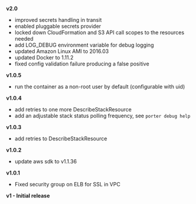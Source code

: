 **v2.0**

- improved secrets handling in transit
- enabled pluggable secrets provider
- locked down CloudFormation and S3 API call scopes to the resources needed
- add LOG_DEBUG environment variable for debug logging
- updated Amazon Linux AMI to 2016.03
- updated Docker to 1.11.2
- fixed config validation failure producing a false positive

**v1.0.5**

- run the container as a non-root user by default (configurable with uid)

**v1.0.4**

- add retries to one more DescribeStackResource
- add an adjustable stack status polling frequency, see `porter debug help`

**v1.0.3**

- add retries to DescribeStackResource

**v1.0.2**

- update aws sdk to v1.1.36

**v1.0.1**

- Fixed security group on ELB for SSL in VPC

**v1 - Initial release**
